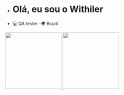 - # Olá, eu sou o Withiler # 
- 💻 QA tester
-🌍 Brazil
<div align="left">
  <a href="https://github.com/withilerguilherme">
  <img height="180em" src="https://github-readme-stats.vercel.app/api?username=withilerguilherme&show_icons=true&theme=dracula&include_all_commits=true&count_private=true"/>
  <img height="180em" src="https://github-readme-stats.vercel.app/api/top-langs/?username=withilerguilherme&layout=compact&langs_count=7&theme=dracula"/>
</div>
